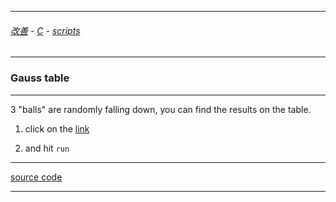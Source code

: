 
---

###### [改善](https://github.com/ttltrk/0C/blob/master/README.MD) - [C](https://github.com/ttltrk/PRG/blob/master/CODING.MD) - [scripts](https://github.com/ttltrk/PRG/blob/master/APPS.MD)

---

### Gauss table

---

3 "balls" are randomly falling down, you can find the results on the table.

1. click on the [link](https://repl.it/NL5o/0)

2. and hit ```run```

---

[source code](https://github.com/ttltrk/PRG/blob/master/PY/APP/GT/gauss_table.py)

---

